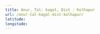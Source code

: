 ```yaml
---
title: Anur, Tal: kagal, Dist : Kolhapur
url: /anur-tal-kagal-dist-kolhapur/
latitude: 
longitude: 
---
```

